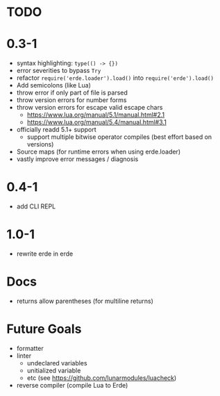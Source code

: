 # TODO

# 0.3-1

- syntax highlighting: `type(() -> {})`
- error severities to bypass `Try`
- refactor `require('erde.loader').load()` into `require('erde').load()`
- Add semicolons (like Lua)
- throw error if only part of file is parsed
- throw version errors for number forms
- throw version errors for escape valid escape chars
  - https://www.lua.org/manual/5.1/manual.html#2.1
  - https://www.lua.org/manual/5.4/manual.html#3.1
- officially readd 5.1+ support
  - support multiple bitwise operator compiles (best effort based on versions)
- Source maps (for runtime errors when using erde.loader)
- vastly improve error messages / diagnosis

# 0.4-1

- add CLI REPL

# 1.0-1

- rewrite erde in erde

# Docs

- returns allow parentheses (for multiline returns)

# Future Goals

- formatter
- linter
  - undeclared variables
  - unitialized variable
  - etc (see https://github.com/lunarmodules/luacheck)
- reverse compiler (compile Lua to Erde)
